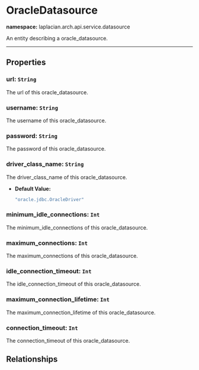 # **OracleDatasource**
**namespace:** laplacian.arch.api.service.datasource

An entity describing a oracle_datasource.



---

## Properties

### url: `String`
The url of this oracle_datasource.

### username: `String`
The username of this oracle_datasource.

### password: `String`
The password of this oracle_datasource.

### driver_class_name: `String`
The driver_class_name of this oracle_datasource.
- **Default Value:**
  ```kotlin
  "oracle.jdbc.OracleDriver"
  ```

### minimum_idle_connections: `Int`
The minimum_idle_connections of this oracle_datasource.

### maximum_connections: `Int`
The maximum_connections of this oracle_datasource.

### idle_connection_timeout: `Int`
The idle_connection_timeout of this oracle_datasource.

### maximum_connection_lifetime: `Int`
The maximum_connection_lifetime of this oracle_datasource.

### connection_timeout: `Int`
The connection_timeout of this oracle_datasource.

## Relationships